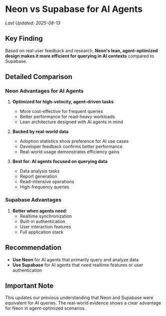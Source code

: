 # Neon vs Supabase for AI Agents

*Last Updated: 2025-08-13*

## Key Finding

Based on real user feedback and research, **Neon's lean, agent-optimized design makes it more efficient for querying in AI contexts** compared to Supabase.

## Detailed Comparison

### Neon Advantages for AI Agents
1. **Optimized for high-velocity, agent-driven tasks**
   - More cost-effective for frequent queries
   - Better performance for read-heavy workloads
   - Lean architecture designed with AI agents in mind

2. **Backed by real-world data**
   - Adoption statistics show preference for AI use cases
   - Developer feedback confirms better performance
   - Real-world usage demonstrates efficiency gains

3. **Best for: AI agents focused on querying data**
   - Data analysis tasks
   - Report generation
   - Read-intensive operations
   - High-frequency queries

### Supabase Advantages
1. **Better when agents need:**
   - Realtime synchronization
   - Built-in authentication
   - User interaction features
   - Full application stack

## Recommendation

- **Use Neon** for AI agents that primarily query and analyze data
- **Use Supabase** for AI agents that need realtime features or user authentication

## Important Note

This updates our previous understanding that Neon and Supabase were equivalent for AI queries. The real-world evidence shows a clear advantage for Neon in agent-optimized scenarios.
